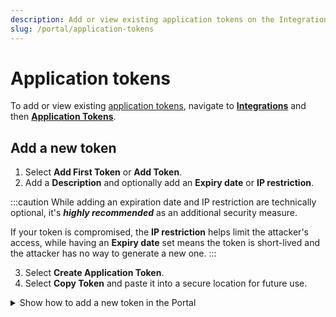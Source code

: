 ```yaml
---
description: Add or view existing application tokens on the Integrations page of the emnify Portal
slug: /portal/application-tokens
---
```


# Application tokens

To add or view existing [application tokens](/glossary#application-tokens), navigate to [**Integrations**](https://portal.emnify.com/integrations) and then [**Application Tokens**](https://portal.emnify.com/integrations#application-tokens).

## Add a new token

1. Select **Add First Token** or **Add Token**.
2. Add a **Description** and optionally add an **Expiry date** or **IP restriction**.

:::caution
While adding an expiration date and IP restriction are technically optional, it's **_highly recommended_** as an additional security measure.

If your token is compromised, the **IP restriction** helps limit the attacker's access, while having an **Expiry date** set means the token is short-lived and the attacker has no way to generate a new one.
:::

3. Select **Create Application Token**.
4. Select **Copy Token** and paste it into a secure location for future use.

<details className="custom-details-troubleshooting">
  <summary>Show how to add a new token in the Portal</summary>

  Collapse the following sections or go to **Application Tokens**.  
  <img
    src={require('./assets/integrations-application-tokens.png').default}
    alt=""
  /> 

  Select **Add Token** or **Add First Token**.  

  <img
    src={require('./assets/application-tokens-add-first-token.png').default}
    alt=""
  /> 

  After choosing a descriptive label and optionally adding an **Expiry date** or **IP restriction**, select **Create Application Token**.  

  <img
    src={require('./assets/application-tokens-add-token-dialog.png').default}
    alt=""
  /> 

  This generates your token.
  Select **Copy Token** and paste it in a secure location for future use.

  **Warning**: the token can only be copied during this session.
  You can't retrieve it later in another session.

  <img
    src={require('./assets/token-created.png').default}
    alt=""
  /> 
</details>
